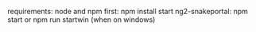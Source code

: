 requirements: node and npm
first: npm install
start ng2-snakeportal: npm start or npm run startwin (when on windows)
